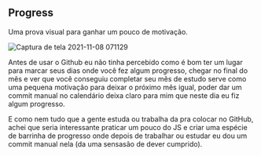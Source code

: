 ## Progress
Uma prova visual para ganhar um pouco de motivação.

![Captura de tela 2021-11-08 071129](https://user-images.githubusercontent.com/88716893/140724047-70a843a3-a9d9-47aa-912a-b12ebd398a53.jpg)

Antes de usar o Github eu não tinha percebido como é bom ter um lugar para marcar seus dias onde você fez algum progresso, chegar no final do mês e ver que você conseguiu completar seu mês de estudo serve como uma pequena motivação para deixar o próximo mês igual, poder dar um commit manual no calendário deixa claro para mim que neste dia eu fiz algum progresso.

E como nem tudo que a gente estuda ou trabalha da pra colocar no GitHub, achei que seria interessante praticar um pouco do JS e criar uma espécie de barrinha de progresso onde depois de trabalhar ou estudar eu dou um commit manual nela (da uma sensasão de dever cumprido).


